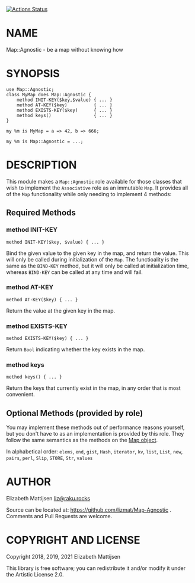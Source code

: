 [![Actions Status](https://github.com/lizmat/Map-Agnostic/workflows/test/badge.svg)](https://github.com/lizmat/Map-Agnostic/actions)

NAME
====

Map::Agnostic - be a map without knowing how

SYNOPSIS
========

    use Map::Agnostic;
    class MyMap does Map::Agnostic {
        method INIT-KEY($key,$value) { ... }
        method AT-KEY($key)          { ... }
        method EXISTS-KEY($key)      { ... }
        method keys()                { ... }
    }

    my %m is MyMap = a => 42, b => 666;

    my %m is Map::Agnostic = ...;

DESCRIPTION
===========

This module makes a `Map::Agnostic` role available for those classes that wish to implement the `Associative` role as an immutable `Map`. It provides all of the `Map` functionality while only needing to implement 4 methods:

Required Methods
----------------

### method INIT-KEY

    method INIT-KEY($key, $value) { ... }

Bind the given value to the given key in the map, and return the value. This will only be called during initialization of the `Map`. The functioality is the same as the `BIND-KEY` method, but it will only be called at initialization time, whereas `BIND-KEY` can be called at any time and will fail.

### method AT-KEY

    method AT-KEY($key) { ... }

Return the value at the given key in the map.

### method EXISTS-KEY

    method EXISTS-KEY($key) { ... }

Return `Bool` indicating whether the key exists in the map.

### method keys

    method keys() { ... }

Return the keys that currently exist in the map, in any order that is most convenient.

Optional Methods (provided by role)
-----------------------------------

You may implement these methods out of performance reasons yourself, but you don't have to as an implementation is provided by this role. They follow the same semantics as the methods on the [Map object](https://docs.perl6.org/type/Map).

In alphabetical order: `elems`, `end`, `gist`, `Hash`, `iterator`, `kv`, `list`, `List`, `new`, `pairs`, `perl`, `Slip`, `STORE`, `Str`, `values`

AUTHOR
======

Elizabeth Mattijsen <liz@raku.rocks>

Source can be located at: https://github.com/lizmat/Map-Agnostic . Comments and Pull Requests are welcome.

COPYRIGHT AND LICENSE
=====================

Copyright 2018, 2019, 2021 Elizabeth Mattijsen

This library is free software; you can redistribute it and/or modify it under the Artistic License 2.0.


